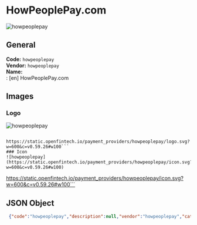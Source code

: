 # HowPeoplePay.com 
![howpeoplepay](https://static.openfintech.io/payment_providers/howpeoplepay/logo.svg?w=600&c=v0.59.26#w100)  
## General 
**Code:** `howpeoplepay`  
**Vendor:** `howpeoplepay`  
**Name:**  
:	[en] HowPeoplePay.com  
## Images 
### Logo 
![howpeoplepay](https://static.openfintech.io/payment_providers/howpeoplepay/logo.svg?w=600&c=v0.59.26#w100)  
```
 https://static.openfintech.io/payment_providers/howpeoplepay/logo.svg?w=600&c=v0.59.26#w100```  
### Icon 
![howpeoplepay](https://static.openfintech.io/payment_providers/howpeoplepay/icon.svg?w=600&c=v0.59.26#w100)  
```
 https://static.openfintech.io/payment_providers/howpeoplepay/icon.svg?w=600&c=v0.59.26#w100```  
## JSON Object 
```json
 {"code":"howpeoplepay","description":null,"vendor":"howpeoplepay","categories":null,"countries":null,"payment_method":null,"payout_method":null,"metadata":{"about_payments_code":"howpeoplepay"},"name":{"en":"HowPeoplePay.com"}}```  
